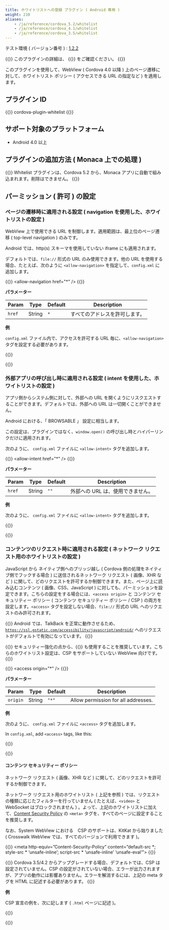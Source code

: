 ```yaml
---
title: ホワイトリストへの登録 プラグイン ( Android 専用 )
weight: 210
aliases: 
    - /ja/reference/cordova_5.2/whitelist
    - /ja/reference/cordova_4.1/whitelist
    - /ja/reference/cordova_3.5/whitelist
---
```


テスト環境 ( バージョン番号 ) :
[1.2.2](https://github.com/apache/cordova-plugin-whitelist/releases/tag/1.2.2)

{{<note>}}
このプラグインの詳細は、 {{<link title="こちらの原文 ( GitHub )" href="https://github.com/apache/cordova-plugin-whitelist">}} をご確認ください。
{{</note>}}

このプラグインを使用して、WebView ( Cordova 4.0 以降 )
上のページ遷移に対して、ホワイトリスト ポリシー ( アクセスできる URL
の指定など ) を適用します。

プラグイン ID
-------------

{{<highlight javascript>}}
cordova-plugin-whitelist
{{</highlight>}}

サポート対象のプラットフォーム
------------------------------

-   Android 4.0 以上

プラグインの追加方法 ( Monaca 上での処理 )
------------------------------------------

{{<note>}}
Whitelist プラグインは、Cordova 5.2 から、Monaca
アプリに自動で組み込まれます。削除はできません。
{{</note>}}

パーミッション ( 許可 ) の設定
------------------------------

### ページの遷移時に適用される設定 ( navigation を使用した、ホワイトリストの設定 )

WebView 上で使用できる URL を制御します。適用範囲は、最上位のページ遷移
( top-level navigation ) のみです。

Android では、http(s) スキーマを使用していない iframe にも適用されます。

デフォルトでは、`file://` 形式の URL のみ使用できます。他の URL
を使用する場合、たとえば、次のように `<allow-navigation>`
を指定して、`config.xml` に追加します。

{{<highlight xml>}}
&#60;allow-navigation href="*" /&#62;
{{</highlight>}}

**パラメーター**

Param | Type | Default | Description
------|------|---------|-------------
`href` | String | `*` | すべてのアドレスを許可します。


**例**

`config.xml` ファイル内で、アクセスを許可する URL 毎に、`<allow-navigation>` タグを設定する必要があります。

{{<highlight xml>}}
<!-- Allow links to example.com -->
<allow-navigation href="http://example.com/*" />

<!-- Wildcards are allowed for the protocol, as a prefix
        to the host, or as a suffix to the path -->
<allow-navigation href="*://*.example.com/*" />

<!-- A wildcard can be used to whitelist the entire network,
        over HTTP and HTTPS. -->
<allow-navigation href="*" />

<!-- The above is equivalent to these three declarations -->
<allow-navigation href="http://*/*" />
<allow-navigation href="https://*/*" />
<allow-navigation href="data:*" />
{{</highlight>}}


### 外部アプリの呼び出し時に適用される設定 ( intent を使用した、ホワイトリストの設定 )

アプリ側からシステム側に対して、外部への URL
を開くようにリスクエストすることができます。デフォルトでは、外部への URL
は一切開くことができません。

Android における、「 BROWSABLE 」 設定に相当します。

この設定は、プラグインではなく、`window.open()`
の呼び出し時とハイパーリンクだけに適用されます。

次のように、 `config.xml` ファイルに `<allow-intent>` タグを追加します。

{{<highlight xml>}}
&lt;allow-intent href="*" /&gt;
{{</highlight>}}

**パラメーター**

Param | Type | Default | Description
------|------|---------|-------------
`href` | String | `""` | 外部への URL は、使用できません。
      

**例**

次のように、 `config.xml` ファイルに `<allow-intent>` タグを追加します。

{{<highlight xml>}}
<!-- Allow links to web pages to open in a browser -->
<allow-intent href="http://*/*" />
<allow-intent href="https://*/*" />

<!-- Allow links to example.com to open in a browser -->
<allow-intent href="http://example.com/*" />

<!-- Wildcards are allowed for the protocol, as a prefix
        to the host, or as a suffix to the path -->
<allow-intent href="*://*.example.com/*" />

<!-- Allow SMS links to open messaging app -->
<allow-intent href="sms:*" />

<!-- Allow tel: links to open the dialer -->
<allow-intent href="tel:*" />

<!-- Allow geo: links to open maps -->
<allow-intent href="geo:*" />

<!-- Allow all unrecognized URLs to open installed apps
        *NOT RECOMMENDED* -->
<allow-intent href="*" />
{{</highlight>}}

### コンテンツのリクエスト時に適用される設定 ( ネットワーク リクエスト用のホワイトリストの設定 )

JavaScript から ネイティブ側へのブリッジ越し ( Cordova
側の処理をネイティブ側でフックする場合 ) に送信されるネットワーク
リクエスト ( 画像、XHR など )
に関して、どのリクエストを許可するか制御できます。また、ページ上に読み込むコンテンツ
( 画像、CSS、JavaScript )
に対しても、パーミッションを設定できます。こちらの設定をする場合には、`<access origin>`
と コンテンツ セキュリティー ポリシー ( コンテンツ セキュリティー
ポリシー / CSP ) の両方を設定します。`<access>`
タグを設定しない場合、`file://` 形式の URL
へのリクエストのみ許可されます。

{{<note>}}
Android では、TalkBack
を正常に動作させるため、 <code>https://ssl.gstatic.com/accessibility/javascript/android/</code>
へのリクエストがデフォルトで有効になっています。
{{</note>}}

{{<note>}}
セキュリティー強化の点から、{{<link href="#コンテンツのリクエスト時に適用される設定-ネットワーク-リクエスト用のホワイトリストの設定" title="コンテンツのリクエスト時に適用される設定">}}
も使用することを推奨しています。こちらのホワイトリスト設定は、CSP
をサポートしていない WebView 向けです。
{{</note>}}

{{<highlight xml>}}
&lt;access origin="\*" /&gt;
{{</highlight>}}

**パラメーター**

Param | Type | Default | Description
------|------|---------|-------------
`origin` | String | `"*"` | Allow permission for all addresses.

**例**

次のように、 `config.xml` ファイルに `<access>` タグを追加します。

In `config.xml`, add `<access>` tags, like this:

{{<highlight xml>}}
<!-- Allow images, xhrs, etc. to google.com -->
<access origin="http://google.com" />
<access origin="https://google.com" />

<!-- Access to the subdomain maps.google.com -->
<access origin="http://maps.google.com" />

<!-- Access to all the subdomains on google.com -->
<access origin="http://*.google.com" />

<!-- Enable requests to content: URLs -->
<access origin="content:///*" />

<!-- Don't block any requests -->
<access origin="*" />
{{</highlight>}}

#### コンテンツ セキュリティー ポリシー

ネットワーク リクエスト ( 画像、XHR など )
に関して、どのリクエストを許可するか制御できます。

ネットワーク リクエスト用のホワイトリスト ( 上記を参照 )
では、リクエストの種類に応じたフィルターを行っていません (
たとえば、`<video>` と WebSocket はブロックされません )
。よって、上記のホワイトリストに加えて、[Content Security Policy](http://content-security-policy.com/) の `<meta>`
タグを、すべてのページに設定することを推奨します。

なお、System WebView における　CSP のサポートは、KitKat から始りました (
Crosswalk WebView では、すべてのバージョンで利用できます )。

{{<highlight html>}}
<meta http-equiv=”Content-Security-Policy” content=”default-src *; style-src * ‘unsafe-inline’; script-src * ‘unsafe-inline’ ‘unsafe-eval’”>
{{</highlight>}}

{{<note>}}
Cordova 3.5/4.2 からアップグレードする場合、デフォルトでは、CSP
は設定されていません。CSP
の設定がされていない場合、エラーが出力されますが、アプリの動作には影響ありません。エラーを解消するには、上記の
meta タグを HTML に記述する必要があります。
{{</note>}}

**例**

CSP 宣言の例を、次に記します ( `.html` ページに記述 )。

{{<highlight xml>}}
<!-- Good default declaration:
    * gap: is required only on iOS (when using UIWebView) and is needed for JS->native communication
    * https://ssl.gstatic.com is required only on Android and is needed for TalkBack to function properly
    * Disables use of eval() and inline scripts in order to mitigate risk of XSS vulnerabilities. To change this:
        * Enable inline JS: add 'unsafe-inline' to default-src
        * Enable eval(): add 'unsafe-eval' to default-src
-->
<meta http-equiv="Content-Security-Policy" content="default-src 'self' data: gap: https://ssl.gstatic.com; style-src 'self' 'unsafe-inline'; media-src *">

<!-- Allow everything but only from the same origin and foo.com -->
<meta http-equiv="Content-Security-Policy" content="default-src 'self' foo.com">

<!-- This policy allows everything (eg CSS, AJAX, object, frame, media, etc) except that
    * CSS only from the same origin and inline styles,
    * scripts only from the same origin and inline styles, and eval()
-->
<meta http-equiv="Content-Security-Policy" content="default-src *; style-src 'self' 'unsafe-inline'; script-src 'self' 'unsafe-inline' 'unsafe-eval'">

<!-- Allows XHRs only over HTTPS on the same domain. -->
<meta http-equiv="Content-Security-Policy" content="default-src 'self' https:">

<!-- Allow iframe to https://cordova.apache.org/ -->
<meta http-equiv="Content-Security-Policy" content="default-src 'self'; frame-src 'self' https://cordova.apache.org">
{{</highlight>}}


